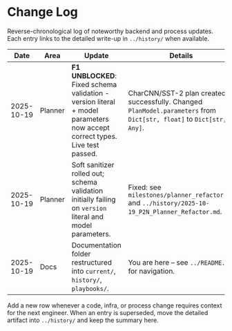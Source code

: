 # Change Log

Reverse-chronological log of noteworthy backend and process updates. Each entry
links to the detailed write-up in `../history/` when available.

| Date | Area | Update | Details |
|------|------|--------|---------|
| 2025-10-19 | Planner | **F1 UNBLOCKED**: Fixed schema validation - version literal + model parameters now accept correct types. Live test passed. | CharCNN/SST-2 plan created successfully. Changed `PlanModel.parameters` from `Dict[str, float]` to `Dict[str, Any]`. |
| 2025-10-19 | Planner | Soft sanitizer rolled out; schema validation initially failing on `version` literal and model parameters. | Fixed: see `milestones/planner_refactor.md` and `../history/2025-10-19_P2N_Planner_Refactor.md`. |
| 2025-10-19 | Docs | Documentation folder restructured into `current/`, `history/`, `playbooks/`. | You are here – see `../README.md` for navigation. |

Add a new row whenever a code, infra, or process change requires context for the
next engineer. When an entry is superseded, move the detailed artifact into
`../history/` and keep the summary here.
